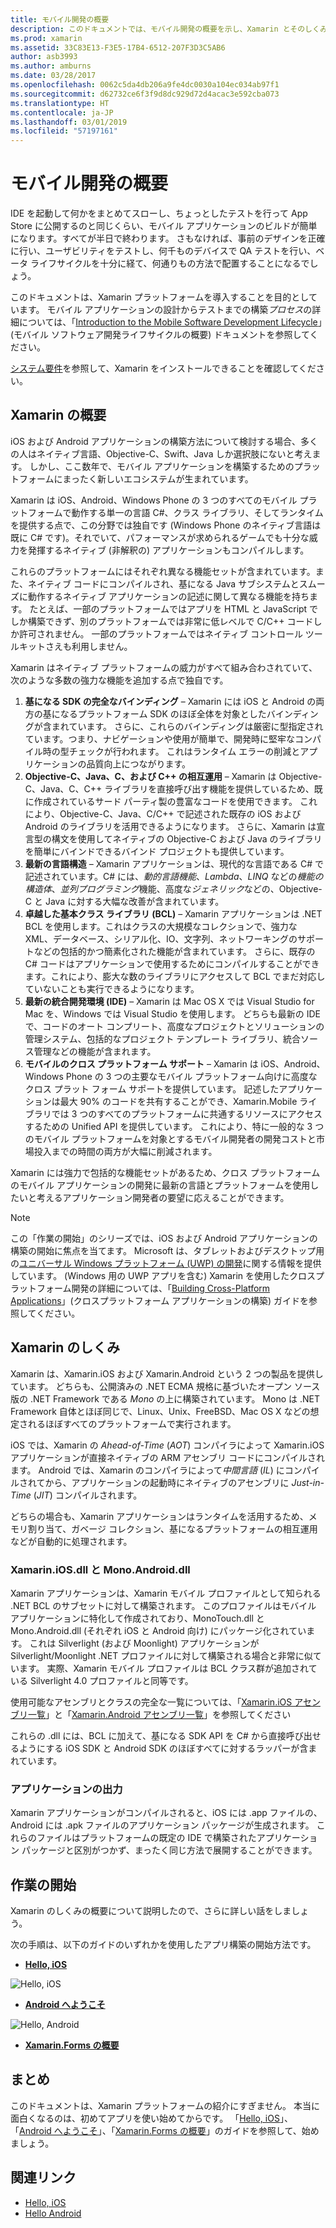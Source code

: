 ```yaml
---
title: モバイル開発の概要
description: このドキュメントでは、モバイル開発の概要を示し、Xamarin とそのしくみ、および出力されるアプリケーションについて説明します。
ms.prod: xamarin
ms.assetid: 33C83E13-F3E5-17B4-6512-207F3D3C5AB6
author: asb3993
ms.author: amburns
ms.date: 03/28/2017
ms.openlocfilehash: 0062c5da4db206a9fe4dc0030a104ec034ab97f1
ms.sourcegitcommit: d62732ce6f3f9d8dc929d72d4acac3e592cba073
ms.translationtype: HT
ms.contentlocale: ja-JP
ms.lasthandoff: 03/01/2019
ms.locfileid: "57197161"
---
```

# <a name="introduction-to-mobile-development"></a>モバイル開発の概要

IDE を起動して何かをまとめてスローし、ちょっとしたテストを行って App Store に公開するのと同じくらい、モバイル アプリケーションのビルドが簡単になります。すべてが半日で終わります。 さもなければ、事前のデザインを正確に行い、ユーザビリティをテストし、何千ものデバイスで QA テストを行い、ベータ ライフサイクルを十分に経て、何通りもの方法で配置することになるでしょう。

このドキュメントは、Xamarin プラットフォームを導入することを目的としています。 モバイル アプリケーションの設計からテストまでの構築*プロセス*の詳細については、「[Introduction to the Mobile Software Development Lifecycle](~/cross-platform/get-started/introduction-to-mobile-sdlc.md)」(モバイル ソフトウェア開発ライフサイクルの概要) ドキュメントを参照してください。

[システム要件](~/cross-platform/get-started/requirements.md#macos-requirements)を参照して、Xamarin をインストールできることを確認してください。

## <a name="introduction-to-xamarin"></a>Xamarin の概要

iOS および Android アプリケーションの構築方法について検討する場合、多くの人はネイティブ言語、Objective-C、Swift、Java しか選択肢にないと考えます。 しかし、ここ数年で、モバイル アプリケーションを構築するためのプラットフォームにまったく新しいエコシステムが生まれています。

Xamarin は iOS、Android、Windows Phone の 3 つのすべてのモバイル プラットフォームで動作する単一の言語 C#、クラス ライブラリ、そしてランタイムを提供する点で、この分野では独自です (Windows Phone のネイティブ言語は既に C# です)。それでいて、パフォーマンスが求められるゲームでも十分な威力を発揮するネイティブ (非解釈の) アプリケーションもコンパイルします。

これらのプラットフォームにはそれぞれ異なる機能セットが含まれています。また、ネイティブ コードにコンパイルされ、基になる Java サブシステムとスムーズに動作するネイティブ アプリケーションの記述に関して異なる機能を持ちます。 たとえば、一部のプラットフォームではアプリを HTML と JavaScript でしか構築できず、別のプラットフォームでは非常に低レベルで C/C++ コードしか許可されません。 一部のプラットフォームではネイティブ コントロール ツールキットさえも利用しません。

Xamarin はネイティブ プラットフォームの威力がすべて組み合わされていて、次のような多数の強力な機能を追加する点で独自です。

1.   **基になる SDK の完全なバインディング** – Xamarin には iOS と Android の両方の基になるプラットフォーム SDK のほぼ全体を対象としたバインディングが含まれています。 さらに、これらのバインディングは厳密に型指定されています。つまり、ナビゲーションや使用が簡単で、開発時に堅牢なコンパイル時の型チェックが行われます。 これはランタイム エラーの削減とアプリケーションの品質向上につながります。
1.   **Objective-C、Java、C、および C++ の相互運用** – Xamarin は Objective-C、Java、C、C++ ライブラリを直接呼び出す機能を提供しているため、既に作成されているサード パーティ製の豊富なコードを使用できます。 これにより、Objective-C、Java、C/C++ で記述された既存の iOS および Android のライブラリを活用できるようになります。 さらに、Xamarin は宣言型の構文を使用してネイティブの Objective-C および Java のライブラリを簡単にバインドできるバインド プロジェクトも提供しています。
1.   **最新の言語構造** – Xamarin アプリケーションは、現代的な言語である C# で記述されています。C# には、*動的言語機能*、*Lambda*、*LINQ* などの*機能の構造体*、*並列プログラミング*機能、高度な*ジェネリック*などの、Objective-C と Java に対する大幅な改善が含まれています。
1.   **卓越した基本クラス ライブラリ (BCL)** – Xamarin アプリケーションは .NET BCL を使用します。これはクラスの大規模なコレクションで、強力な XML、データベース、シリアル化、IO、文字列、ネットワーキングのサポートなどの包括的かつ簡素化された機能が含まれています。 さらに、既存の C# コードはアプリケーションで使用するためにコンパイルすることができます。これにより、膨大な数のライブラリにアクセスして BCL でまだ対応していないことも実行できるようになります。
1.   **最新の統合開発環境 (IDE)** – Xamarin は Mac OS X では Visual Studio for Mac を、Windows では Visual Studio を使用します。 どちらも最新の IDE で、コードのオート コンプリート、高度なプロジェクトとソリューションの管理システム、包括的なプロジェクト テンプレート ライブラリ、統合ソース管理などの機能が含まれます。
1.   **モバイルのクロス プラットフォーム サポート** – Xamarin は iOS、Android、Windows Phone の 3 つの主要なモバイル プラットフォーム向けに高度なクロス プラット フォーム サポートを提供しています。 記述したアプリケーションは最大 90% のコードを共有することができ、Xamarin.Mobile ライブラリでは 3 つのすべてのプラットフォームに共通するリソースにアクセスするための Unified API を提供しています。 これにより、特に一般的な 3 つのモバイル プラットフォームを対象とするモバイル開発者の開発コストと市場投入までの時間の両方が大幅に削減されます。


Xamarin には強力で包括的な機能セットがあるため、クロス プラットフォームのモバイル アプリケーションの開発に最新の言語とプラットフォームを使用したいと考えるアプリケーション開発者の要望に応えることができます。


> [!NOTE]
> この「作業の開始」のシリーズでは、iOS および Android アプリケーションの構築の開始に焦点を当てます。 Microsoft は、タブレットおよびデスクトップ用の[ユニバーサル Windows プラットフォーム (UWP) の開発](https://docs.microsoft.com/windows/uwp/develop/)に関する情報を提供しています。 (Windows 用の UWP アプリを含む) Xamarin を使用したクロスプラットフォーム開発の詳細については、「[Building Cross-Platform Applications](~/cross-platform/app-fundamentals/building-cross-platform-applications/index.md)」(クロスプラットフォーム アプリケーションの構築) ガイドを参照してください。



## <a name="how-does-xamarin-work"></a>Xamarin のしくみ

Xamarin は、Xamarin.iOS および Xamarin.Android という 2 つの製品を提供しています。 どちらも、公開済みの .NET ECMA 規格に基づいたオープン ソース版の .NET Framework である *Mono* の上に構築されています。 Mono は .NET Framework 自体とほぼ同じで、Linux、Unix、FreeBSD、Mac OS X などの想定されるほぼすべてのプラットフォームで実行されます。

iOS では、Xamarin の *Ahead-of-Time* (*AOT*) コンパイラによって Xamarin.iOS アプリケーションが直接ネイティブの ARM アセンブリ コードにコンパイルされます。 Android では、Xamarin のコンパイラによって*中間言語* (*IL*) にコンパイルされてから、アプリケーションの起動時にネイティブのアセンブリに *Just-in-Time* (*JIT*) コンパイルされます。

どちらの場合も、Xamarin アプリケーションはランタイムを活用するため、メモリ割り当て、ガベージ コレクション、基になるプラットフォームの相互運用などが自動的に処理されます。



### <a name="xamariniosdll-and-monoandroiddll"></a>Xamarin.iOS.dll と Mono.Android.dll

Xamarin アプリケーションは、Xamarin モバイル プロファイルとして知られる .NET BCL のサブセットに対して構築されます。 このプロファイルはモバイル アプリケーションに特化して作成されており、MonoTouch.dll と Mono.Android.dll (それぞれ iOS と Android 向け) にパッケージ化されています。 これは Silverlight (および Moonlight) アプリケーションが Silverlight/Moonlight .NET プロファイルに対して構築される場合と非常に似ています。 実際、Xamarin モバイル プロファイルは BCL クラス群が追加されている Silverlight 4.0 プロファイルと同等です。

使用可能なアセンブリとクラスの完全な一覧については、「[Xamarin.iOS アセンブリ一覧](~/cross-platform/internals/available-assemblies.md?context=xamarin/ios)」と「[Xamarin.Android アセンブリ一覧](~/cross-platform/internals/available-assemblies.md?context=xamarin/android)」を参照してください

これらの .dll には、BCL に加えて、基になる SDK API を C# から直接呼び出せるようにする iOS SDK と Android SDK のほぼすべてに対するラッパーが含まれています。

### <a name="application-output"></a>アプリケーションの出力

Xamarin アプリケーションがコンパイルされると、iOS には .app ファイルの、Android には .apk ファイルのアプリケーション パッケージが生成されます。 これらのファイルはプラットフォームの既定の IDE で構築されたアプリケーション パッケージと区別がつかず、まったく同じ方法で展開することができます。

## <a name="getting-started"></a>作業の開始

Xamarin のしくみの概要について説明したので、さらに詳しい話をしましょう。

次の手順は、以下のガイドのいずれかを使用したアプリ構築の開始方法です。

* [**Hello, iOS**](~/ios/get-started/hello-ios/index.md)

![](introduction-to-mobile-development-images/ios.png "Hello, iOS")

* [**Android へようこそ**](~/android/get-started/hello-android/index.md)

![](introduction-to-mobile-development-images/android.png "Hello, Android")

* [**Xamarin.Forms の概要**](~/get-started/index.yml)

## <a name="summary"></a>まとめ

このドキュメントは、Xamarin プラットフォームの紹介にすぎません。 本当に面白くなるのは、初めてアプリを使い始めてからです。 「[Hello, iOS](~/ios/get-started/hello-ios/index.md)」、「[Android へようこそ](~/android/get-started/hello-android/index.md)」、「[Xamarin.Forms の概要](~/get-started/index.yml)」のガイドを参照して、始めましょう。

## <a name="related-links"></a>関連リンク

- [Hello, iOS](~/ios/get-started/hello-ios/index.md)
- [Hello Android](~/android/get-started/hello-android/index.md)

